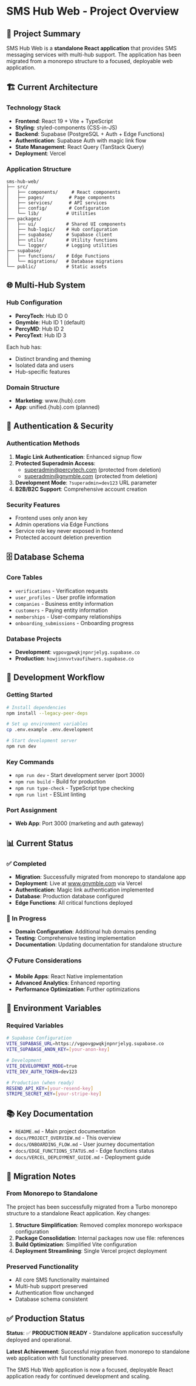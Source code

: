 # SMS Hub Web - Project Overview

## 🎯 Project Summary

SMS Hub Web is a **standalone React application** that provides SMS messaging services with multi-hub support. The application has been migrated from a monorepo structure to a focused, deployable web application.

## 🏗️ Current Architecture

### Technology Stack
- **Frontend**: React 19 + Vite + TypeScript
- **Styling**: styled-components (CSS-in-JS)
- **Backend**: Supabase (PostgreSQL + Auth + Edge Functions)
- **Authentication**: Supabase Auth with magic link flow
- **State Management**: React Query (TanStack Query)
- **Deployment**: Vercel

### Application Structure
```
sms-hub-web/
├── src/
│   ├── components/     # React components
│   ├── pages/         # Page components
│   ├── services/      # API services
│   ├── config/        # Configuration
│   └── lib/          # Utilities
├── packages/
│   ├── ui/           # Shared UI components
│   ├── hub-logic/    # Hub configuration
│   ├── supabase/     # Supabase client
│   ├── utils/        # Utility functions
│   └── logger/       # Logging utilities
├── supabase/
│   ├── functions/    # Edge Functions
│   └── migrations/   # Database migrations
└── public/           # Static assets
```

## 🌐 Multi-Hub System

### Hub Configuration
- **PercyTech**: Hub ID 0
- **Gnymble**: Hub ID 1 (default)
- **PercyMD**: Hub ID 2
- **PercyText**: Hub ID 3

Each hub has:
- Distinct branding and theming
- Isolated data and users
- Hub-specific features

### Domain Structure
- **Marketing**: www.{hub}.com
- **App**: unified.{hub}.com (planned)

## 🔐 Authentication & Security

### Authentication Methods
1. **Magic Link Authentication**: Enhanced signup flow
2. **Protected Superadmin Access**: 
   - superadmin@percytech.com (protected from deletion)
   - superadmin@gnymble.com (protected from deletion)
3. **Development Mode**: `?superadmin=dev123` URL parameter
4. **B2B/B2C Support**: Comprehensive account creation

### Security Features
- Frontend uses only anon key
- Admin operations via Edge Functions
- Service role key never exposed in frontend
- Protected account deletion prevention

## 🗄️ Database Schema

### Core Tables
- `verifications` - Verification requests
- `user_profiles` - User profile information
- `companies` - Business entity information
- `customers` - Paying entity information
- `memberships` - User-company relationships
- `onboarding_submissions` - Onboarding progress

### Database Projects
- **Development**: `vgpovgpwqkjnpnrjelyg.supabase.co`
- **Production**: `howjinnvvtvaufihwers.supabase.co`

## 🚀 Development Workflow

### Getting Started
```bash
# Install dependencies
npm install --legacy-peer-deps

# Set up environment variables
cp .env.example .env.development

# Start development server
npm run dev
```

### Key Commands
- `npm run dev` - Start development server (port 3000)
- `npm run build` - Build for production
- `npm run type-check` - TypeScript type checking
- `npm run lint` - ESLint linting

### Port Assignment
- **Web App**: Port 3000 (marketing and auth gateway)

## 📊 Current Status

### ✅ Completed
- **Migration**: Successfully migrated from monorepo to standalone app
- **Deployment**: Live at www.gnymble.com via Vercel
- **Authentication**: Magic link authentication implemented
- **Database**: Production database configured
- **Edge Functions**: All critical functions deployed

### 🚧 In Progress
- **Domain Configuration**: Additional hub domains pending
- **Testing**: Comprehensive testing implementation
- **Documentation**: Updating documentation for standalone structure

### 📋 Future Considerations
- **Mobile Apps**: React Native implementation
- **Advanced Analytics**: Enhanced reporting
- **Performance Optimization**: Further optimizations

## 🔧 Environment Variables

### Required Variables
```bash
# Supabase Configuration
VITE_SUPABASE_URL=https://vgpovgpwqkjnpnrjelyg.supabase.co
VITE_SUPABASE_ANON_KEY=[your-anon-key]

# Development
VITE_DEVELOPMENT_MODE=true
VITE_DEV_AUTH_TOKEN=dev123

# Production (when ready)
RESEND_API_KEY=[your-resend-key]
STRIPE_SECRET_KEY=[your-stripe-key]
```

## 📚 Key Documentation

- `README.md` - Main project documentation
- `docs/PROJECT_OVERVIEW.md` - This overview
- `docs/ONBOARDING_FLOW.md` - User journey documentation
- `docs/EDGE_FUNCTIONS_STATUS.md` - Edge functions status
- `docs/VERCEL_DEPLOYMENT_GUIDE.md` - Deployment guide

## 🎯 Migration Notes

### From Monorepo to Standalone
The project has been successfully migrated from a Turbo monorepo structure to a standalone React application. Key changes:

1. **Structure Simplification**: Removed complex monorepo workspace configuration
2. **Package Consolidation**: Internal packages now use file: references
3. **Build Optimization**: Simplified Vite configuration
4. **Deployment Streamlining**: Single Vercel project deployment

### Preserved Functionality
- All core SMS functionality maintained
- Multi-hub support preserved
- Authentication flow unchanged
- Database schema consistent

## ✅ Production Status

**Status**: ✅ **PRODUCTION READY** - Standalone application successfully deployed and operational.

**Latest Achievement**: Successful migration from monorepo to standalone web application with full functionality preserved.

The SMS Hub Web application is now a focused, deployable React application ready for continued development and scaling.
